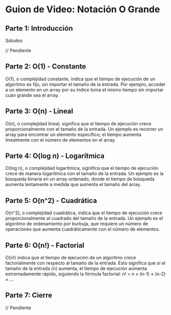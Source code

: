 # Guion de Video: Notación O Grande

## Parte 1: Introducción

_Saludos_

// Pendiente

## Parte 2: O(1) - Constante

O(1), o complejidad constante, indica que el tiempo de ejecución de un algoritmo es fijo, sin importar el tamaño de la entrada. Por ejemplo, acceder a un elemento en un array por su índice toma el mismo tiempo sin importar cuán grande sea el array.

## Parte 3: O(n) - Lineal

O(n), o complejidad lineal, significa que el tiempo de ejecución crece proporcionalmente con el tamaño de la entrada. Un ejemplo es recorrer un array para encontrar un elemento específico; el tiempo aumenta linealmente con el número de elementos en el array.

## Parte 4: O(log n) - Logarítmica

O(log n), o complejidad logarítmica, significa que el tiempo de ejecución crece de manera logarítmica con el tamaño de la entrada. Un ejemplo es la búsqueda binaria en un array ordenado, donde el tiempo de búsqueda aumenta lentamente a medida que aumenta el tamaño del array.

## Parte 5: O(n^2) - Cuadrática

O(n^2), o complejidad cuadrática, indica que el tiempo de ejecución crece proporcionalmente al cuadrado del tamaño de la entrada. Un ejemplo es el algoritmo de ordenamiento por burbuja, que requiere un número de operaciones que aumenta cuadráticamente con el número de elementos.

## Parte 6: O(n!) - Factorial

O(n!) indica que el tiempo de ejecución de un algoritmo crece factorialmente con respecto al tamaño de la entrada. Esto significa que si el tamaño de la entrada (n) aumenta, el tiempo de ejecución aumenta extremadamente rápido, siguiendo la fórmula factorial: n! = n × (n-1) × (n-2) × ... 

## Parte 7: Cierre

// Pendiente
